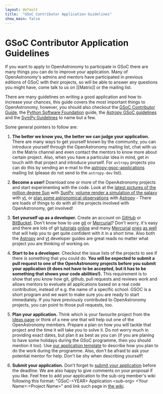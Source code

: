 ```yaml
---
layout: default
title:  "GSoC Contributor Application Guidelines"
show_main: false
---
```


# GSoC Contributor Application Guidelines

If you want to apply to OpenAstronomy to participate in GSoC
there are many things you can do to improve your application.
Many of OpenAstronomy's admins and mentors have participated in
previous editions of GSoC with their projects, so will be able to
answer any questions you might have, come talk to us on [\[Matrix\]] or the
mailing list.

There are many guidelines on writing a good application and how to
increase your chances, this guide covers the most important things
to OpenAstronomy, however, you should also checkout the [GSoC Contributor
Guide], the [Python Software Foundation] guide, the [Astropy GSoC guidelines] and the [SymPy
Guidelines] to name but a few.

Some general pointers to follow are:


1. **The better we know you, the better we can judge your application.**
There are many ways to get yourself known by the community, you can introduce yourself through the
OpenAstronomy mailing list, chat with us in the Matrix channel and even contact the mentors to know
more about certain project. Also, when you have a particular idea in
mind, get in touch with that project and introduce yourself.
For `astropy` projects you can do this by sending an e-mail to the
[astropy-gsoc-applications](<mailto:astropy-gsoc-applications@googlegroups.com>) mailing list
(please do not send to the `astropy-dev` list).

2. **Become a user!**
Download one or more of the OpenAstronomy projects and start experimenting with the code.
Look at the [latest pictures of the million degree Sun] with [SunPy](http://sunpy.org/),
[volume render a simulation of the galaxy] with [yt](http://yt-project.org/), or
[plan some astronomical observations] with [Astropy](http://www.astropy.org) - There
are loads of things to do with all the projects involved with OpenAstronomy,
get involved!

3. **Set yourself up as a developer.**
Create an account on [GitHub](http://github.com) or [BitBucket](http://bitbucket.org).
Don't know how to use [git](http://www.git-scm.com/) or [Mercurial](http://mercurial.selenic.com/)?
Don't worry, it's easy and there are lots of git [tutorials](http://try.github.com) [online](http://gitimmersion.com/)
and many [Mercurial](https://www.mercurial-scm.org/wiki/Tutorial) [ones](http://hgbook.red-bean.com/read/)
[as well](http://mercurial.selenic.com/) that will help you to get quite confident with it in a short time.
Also both the [Astropy](http://docs.astropy.org/en/stable/index.html#developer-documentation)
and [yt](http://yt-project.org/docs/dev/developing/developing.html)
developer guides are great reads no matter what project you are thinking of working on.

4. **Start to be a developer.**
Checkout the issue lists of the projects to see if there is something that you could do.
**You will be expected to submit a pull request to one of the OpenAstronomy projects before
you submit your application (it does not have to be accepted, but it has to be something
that shows your code abilities!).** This requirement is to show that you know how git, github,
pull requests and reviews work and allows mentors to eveluate all applications based on a real code
contribution, instead of e.g. the name of a specific school.
GSOC is a short program and we want to make sure you are
ready to start immediately. If you have previously contributed to OpenAstronomy projects,
you can point to those pull requests, too.

5. **Plan your application.**
Think which is your favourite project from the [ideas page](/gsoc/) or think
of a new one that will help out one of the OpenAstronomy members.
Prepare a plan on how you will tackle that project and the time it will take you to solve it.
Do not worry much in providing exact dates, but plan it as best as you can
(if you are planing to have some holidays during the GSoC programme, then you should mention it too).
Use [our application template][template-application-wiki] to describe how you plan to do the work during the programme.
Also, don't be afraid to ask your potential mentor for help.
Don't be shy when describing yourself!

6. **Submit your application.**
Don't forget to [submit your application](https://summerofcode.withgoogle.com/) before the deadline.
We are also happy to give comments on your proposal if you like.  Feel free to
add your application to the sub-org member's wiki following this format: "GSoC-\<YEAR\> Application \<sub-org\> \<Your Name\>:\<Project Name\>"
and link such page in [the wiki](https://github.com/OpenAstronomy/openastronomy/wiki).

[Matrix]: https://openastronomy.element.io/#/room/#openastronomy:openastronomy.org
[SymPy Guidelines]: https://github.com/sympy/sympy/wiki/GSoC-2017-Application-Template
[Python Software Foundation]: http://python-gsoc.org/
[GSoC Contributor Guide]: https://google.github.io/gsocguides/student/
[Astropy GSoC guidelines]: https://github.com/astropy/astropy/wiki/GSoC-Guidelines
[latest pictures of the million degree Sun]: http://docs.sunpy.org/en/stable/generated/gallery/plotting/aia_example.html
[volume render a simulation of the galaxy]: http://yt-project.org/docs/dev/quickstart/volume_rendering.html
[plan some astronomical observations]: http://www.astropy.org/astropy-tutorials/Coordinates.html
[template-application-wiki]: https://github.com/OpenAstronomy/openastronomy.github.io/wiki/Contributor-Application-template
